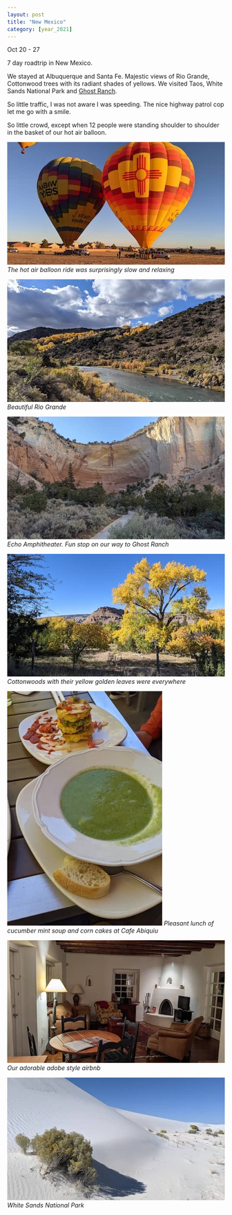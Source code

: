```yaml
---
layout: post
title: "New Mexico"
category: [year_2021]
---
```

Oct 20 - 27

7 day roadtrip in New Mexico. 

We stayed at Albuquerque and Santa Fe. Majestic views of Rio Grande, Cottonwood trees with its radiant shades of yellows. We visited Taos, White Sands National Park and [Ghost Ranch](https://en.wikipedia.org/wiki/Ghost_Ranch).

So little traffic, I was not aware I was speeding. The nice highway patrol cop let me go with a smile.

So little crowd, except when 12 people were standing shoulder to shoulder in the basket of our hot air balloon.  

![](images/nm7.jpg)
_The hot air balloon ride was surprisingly slow and relaxing_

![](images/nm1.jpg)
_Beautiful Rio Grande_

![](images/nm2.jpg)
_Echo Amphitheater. Fun stop on our way to Ghost Ranch_

![](images/nm3.jpg)
_Cottonwoods with their yellow golden leaves were everywhere_

![](images/nm4.jpg)
_Pleasant lunch of cucumber mint soup and corn cakes at Cafe Abiquiu_

![](images/nm5.jpg)
_Our adorable adobe style airbnb_

![](images/nm6.jpg)
_White Sands National Park_

